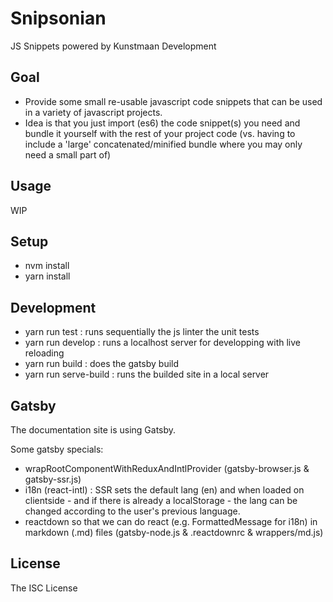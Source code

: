 # Snipsonian

JS Snippets powered by Kunstmaan Development


## Goal

* Provide some small re-usable javascript code snippets that can be used in a variety of javascript projects.
* Idea is that you just import (es6) the code snippet(s) you need and bundle it yourself with the rest of your project code (vs. having to include a 'large' concatenated/minified bundle where you may only need a small part of)

## Usage

WIP

## Setup

* nvm install
* yarn install

## Development

* yarn run test : runs sequentially the js linter the unit tests
* yarn run develop : runs a localhost server for developping with live reloading
* yarn run build : does the gatsby build
* yarn run serve-build : runs the builded site in a local server

## Gatsby

The documentation site is using Gatsby.

Some gatsby specials:
* wrapRootComponentWithReduxAndIntlProvider (gatsby-browser.js & gatsby-ssr.js)
* i18n (react-intl) : SSR sets the default lang (en) and when loaded on clientside - 
and if there is already a localStorage - the lang can be changed according to the user's 
previous language.
* reactdown so that we can do react (e.g. FormattedMessage for i18n) in markdown (.md) 
files (gatsby-node.js & .reactdownrc & wrappers/md.js)

## License

The ISC License